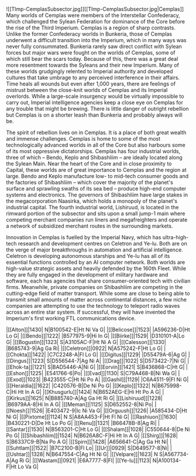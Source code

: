 ![[TImp-CemplasSubsector.jpg]][[TImp-CemplasSubsector.jpg|Cemplas]]
Many worlds of Cemplas were members of the Interstellar Confederacy, which challenged the Sylean Federation for dominance of the Core before the rise of the Third Imperium. Cemplas is a region of sharp contrasts. Unlike the former Confederacy worlds in Bunkeria, those of Cemplas underwent a difficult transition into the Imperium, which in many ways was never fully consummated. Bunkeria rarely saw direct conflict with Sylean forces but major wars were fought on the worlds of Cemplas, some of which still bear the scars today. Because of this, there was a great deal more resentment towards the Syleans and their new Imperium. Many of these worlds grudgingly relented to Imperial authority and developed cultures that take umbrage to any perceived interference in their affairs. Time heals all wounds but even after 1,000 years, there are feelings of mistrust between the close-knit worlds of Cemplas and its Imperial overlords. While a large-scale insurgency would be virtually impossible to carry out, Imperial intelligence agencies keep a close eye on Cemplas for any trouble that might be brewing. There is little danger of outright rebellion but Cemplas is on a shorter leash than Bunkeria and probably always will be.

The spirit of rebellion lives on in Cemplas. It is a place of both great wealth and immense challenges. Cemplas is home to some of the most technologically advanced worlds in all of the Core but also harbours some of its most oppressive dictatorships. Cemplas has four industrial worlds, three of which – Bendo, Keplo and Shibashliim – are ideally located along the Sylean Main. Near the heart of the Core and in close proximity to Capital, these worlds are of great importance to Cemplas and the region at large. Bendo and Keplo manufacture low- to mid-tech consumer goods and the factories of Shibashliim – which cover the majority of the planet's surface and sprawling swaths of its sea bed – produce high-end computer systems and electronics. The governors of Shibashliim have large stakes in the megacorporation Naasirka, which holds a monopoly of the planet's industrial capital. The fourth industrial world, Lishiruud, is located in the rimward portion of the subsector and sits upon a small jump-1 main where competing merchant companies run liners and megafreighters and operate a network of subsidized merchant routes in the surrounding markets.

Innovation in Cemplas is fuelled by the Imperial Navy, which has ultra-high-tech research and development centres on Celetron and Ye-lu. Both are on the verge of major breakthroughs in automation and artificial intelligence. Celetron is developing autonomous starships and Ye-lu has all of its essential functions controlled by an AI computer network. Both worlds are high-value strategic assets and heavily defended by the 160th Fleet. While they are fully engaged in the development of military hardware and software, each has agencies that share consumer-oriented tech with civilian firms. Meanwhile, private companies on Shibashliim are competing in the cutting-edge field of matter transport. While some are close to being able to transmit small amounts of matter across continental distances, a few niche companies are attempting to use the technology to teleport radio waves across an entire star system. If successful, they will have invented the Imperium's first working FTL communications device.

|[[Alton]]|1430|  N|B100542-E|Ht Ni Va G|
|[[Belicose]]|1523| |A596236-D|Ht Lo G|
|[[Bendo]]|1222| |B577975-9|Hi In G|
|[[Biirke]]|1529| |D310101-A|Lo G|
|[[Bogustin]]|1323|  S|A3105AC-F|Ht Ni A G|
|[[Calesson]]|1330| |B685743-9|Ag Ga Ri|
|[[Celetron]]|0922|  N|A575242-F|Ht Lo G|
|[[Chokta]]|1422| |C7C2248-A|Fl Lo G|
|[[Digitus]]|1229| |D55479A-6|Ag G|
|[[Dingus]]|1223|  S|D556544-7|Ag Ni A|
|[[Drag]]|1022|  S|D573422-7|Ni G|
|[[Ehok-ta]]|1221|  S|BAD5446-A|Ni G|
|[[Eorvin]]|1421|  S|B436868-C|Ht G|
|[[Eshon]]|1225| |E541766-6|Po|
|[[Evad]]|1130|  S|C79A468-B|Ni Wa G|
|[[Exod]]|1023| |B423555-C|Ht Ni Po A|
|[[Gashil]]|1129| |C6A4511-9|Fl Ni G|
|[[Heraldia]]|1622| |C420576-B|De Ni Po G|
|[[Keplo]]|1322|  N|B675998-C|Hi Ht In A G|
|[[Khusgurlu]]|1424|  N|B652AEG-E|Hi Ht Po A G|
|[[Kirkus]]|1625|  N|B885740-A|Ag Ga Ht Ri G|
|[[Lishiruud]]|1228| |B6979AA-8|Hi In A G|
|[[Meman]]|1125|  S|D652552-8|Ni Po|
|[[Noesh]]|1526| |E403472-9|Ic Ni Va G|
|[[Orguush]]|1226| |A585434-D|Ht Ni G|
|[[Pixtome]]|1124|  N S|A8AA453-F|Ht Fl Ni G|
|[[Rashiuon]]|1630| |B430221-D|De Ht Lo Po G|
|[[Renu]]|1321| |B66478B-8|Ag Ri|
|[[Santar]]|1530|  N|B563201-C|Ht Lo G|
|[[Shalam]]|1028| |C550644-8|De Ni Po G|
|[[Shibashliim]]|1524|  N|B626A8C-F|Hi Ht In A G|
|[[Shirg]]|1628|  S|B6337C9-B|Na Po A G|
|[[Spirn]]|1428| |A656641-C|Ag Ga Ht Ni|
|[[Suhtlam]]|1522| |B7C2100-B|Fl Lo|
|[[Ur]]|0929|  S|D649577-8|Ni|
|[[Ushtar]]|1328|  N|B647554-C|Ag Ht Ni G|
|[[Velpare]]|1623|  N S|A567734-A|Ag Ri G|
|[[Wastam]]|0921| |E6A7777-8|Fl|
|[[Ye-lu]]|1123|  N|A100134-F|Ht Lo Va G|
